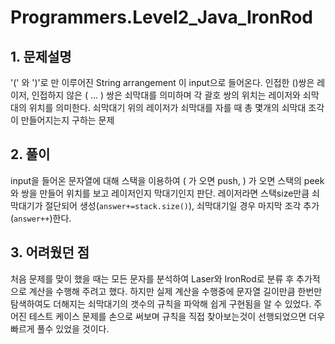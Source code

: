 # Programmers.Level2_Java_IronRod

## 1. 문제설명
'(' 와 ')'로 만 이루어진 String arrangement 이 input으로 들어온다. 인접한 ()쌍은 레이저, 인접하지 않은 ( ... ) 쌍은 쇠막대를 의미하며 각 괄호 쌍의 위치는 레이저와 쇠막대의 위치를 의미한다. 쇠막대기 위의 레이저가 쇠막대를 자를 때 총 몇개의 쇠막대 조각이 만들어지는지 구하는 문제

## 2. 풀이
input을 들어온 문자열에 대해 스택을 이용하여 ( 가 오면 push, ) 가 오면 스택의 peek와 쌍을 만들어 위치를 보고 레이저인지 막대기인지 판단. 레이저라면 스택size만큼 쇠막대기가 절단되어 생성(```answer+=stack.size()```), 쇠막대기일 경우 마지막 조각 추가(```answer++```)한다.

## 3. 어려웠던 점
처음 문제를 맞이 했을 때는 모든 문자를 분석하여 Laser와 IronRod로 분류 후 추가적으로 계산을 수행해 주려고 했다. 하지만 실제 계산을 수행중에 문자열 길이만큼 한번만 탐색하여도 더해지는 쇠막대기의 갯수의 규칙을 파악해 쉽게 구현됨을 알 수 있었다. 주어진 테스트 케이스 문제를 손으로 써보며 규칙을 직접 찾아보는것이 선행되었으면 더우 빠르게 풀수 있었을 것이다.
